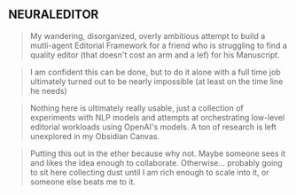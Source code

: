 ## NEURALEDITOR

> My wandering, disorganized, overly ambitious attempt to build a mutli-agent Editorial Framework for a friend who is struggling to find a quality editor (that doesn't cost an arm and a lef) for his Manuscript.

> I am confident this can be done, but to do it alone with a full time job ultimately turned out to be nearly impossible (at least on the time line he needs)

> Nothing here is ultimately really usable,  just a collection of experiments with NLP models and attempts at orchestrating low-level editorial workloads using OpenAI's models. A ton of research is left unexplored in my Obsidian Canvas.

> Putting this out in the ether because why not. Maybe someone sees it and likes the idea enough to collaborate. Otherwise... probably going to sit here collecting dust until I am rich enough to scale into it, or someone else beats me to it.